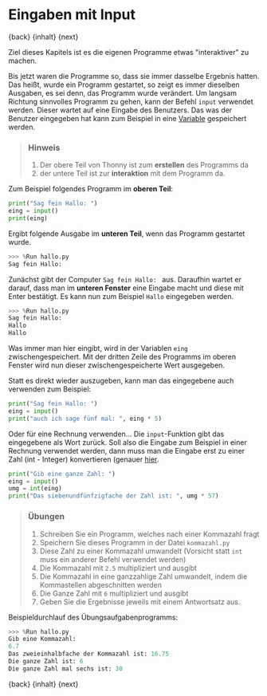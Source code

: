 # Eingaben mit Input

{back} {inhalt} {next}

Ziel dieses Kapitels ist es die eigenen Programme etwas "interaktiver" zu machen.

Bis jetzt waren die Programme so, dass sie immer dasselbe Ergebnis hatten.
Das heißt, wurde ein Programm gestartet, so zeigt es immer dieselben Ausgaben,
es sei denn, das Programm wurde verändert.
Um langsam Richtung sinnvolles Programm zu gehen, kann der Befehl `input`
verwendet werden. Dieser wartet auf eine Eingabe des Benutzers.
Das was der Benutzer eingegeben hat kann zum Beispiel in eine [Variable](Variablen.md) gespeichert werden.

> ### Hinweis
>
> 1. Der obere Teil von Thonny ist zum **erstellen** des Programms da
> 2. der untere Teil ist zur **interaktion** mit dem Programm da.

Zum Beispiel folgendes Programm im **oberen Teil**:
```python
print("Sag fein Hallo: ")
eing = input()
print(eing)
```

Ergibt folgende Ausgabe im **unteren Teil**, wenn das Programm gestartet wurde.

```python
>>> %Run hallo.py
Sag fein Hallo:
```

Zunächst gibt der Computer `Sag fein Hallo: ` aus. Daraufhin wartet er darauf, dass man im **unteren Fenster** eine Eingabe macht und diese mit Enter bestätigt. Es kann nun zum Beispiel `Hallo` eingegeben werden.

```python
>>> %Run hallo.py
Sag fein Hallo:
Hallo
Hallo
```

Was immer man hier eingibt, wird in der Variablen `eing` zwischengespeichert.
Mit der dritten Zeile des Programms im oberen Fenster wird nun dieser zwischengespeicherte Wert ausgegeben.

Statt es direkt wieder auszugeben, kann man das eingegebene auch verwenden zum Beispiel:

```python
print("Sag fein Hallo: ")
eing = input()
print("auch ich sage fünf mal: ", eing * 5)
```

Oder für eine Rechnung verwenden... Die `input`-Funktion gibt das eingegebene als Wort zurück. Soll also die Eingabe zum Beispiel in einer Rechnung verwendet werden, dann muss man die Eingabe erst zu einer Zahl (int - Integer) konvertieren (genauer [hier](Variablen.md#umwandlung-von-datentypen).

```python
print("Gib eine ganze Zahl: ")
eing = input()
umg = int(eing)
print("Das siebenundfünfzigfache der Zahl ist: ", umg * 57)
```



> ### Übungen
> 1. Schreiben Sie ein Programm, welches nach einer Kommazahl fragt
> 1. Speichern Sie dieses Programm in der Datei `kommazahl.py`
> 2. Diese Zahl zu einer Kommazahl umwandelt (Vorsicht statt `int` muss ein anderer Befehl verwendet werden)
> 3. Die Kommazahl mit `2.5` multipliziert und ausgibt
> 4. Die Kommazahl in eine ganzzahlige Zahl umwandelt, indem die Kommastellen abgeschnitten werden
> 5. Die Ganze Zahl mit `6` multipliziert und ausgibt
> 6. Geben Sie die Ergebnisse jeweils mit einem Antwortsatz aus.
>
Beispieldurchlauf des Übungsaufgabenprogramms:
```python
>>> %Run hallo.py
Gib eine Kommazahl:
6.7
Das zweieinhalbfache der Kommazahl ist: 16.75
Die ganze Zahl ist: 6
Die ganze Zahl mal sechs ist: 30
```


{back} {inhalt} {next}
